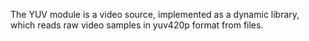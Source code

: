 The YUV module is a video source, implemented as a dynamic library, which reads raw video samples in yuv420p format from files.
